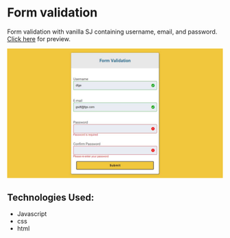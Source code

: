 # Form validation

Form validation with vanilla SJ containing username, email, and password. [Click here](https://yousef-ghanim.github.io/form-validation/) for preview.

![project image](form-validation.jpg)

## Technologies Used:

- Javascript
- css
- html
